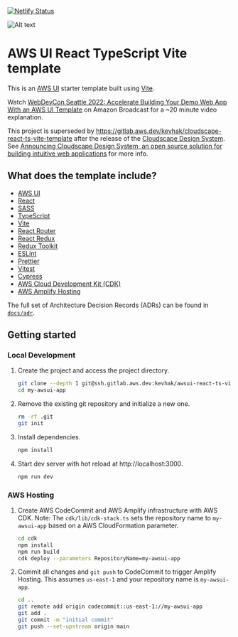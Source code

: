 [![Netlify Status](https://api.netlify.com/api/v1/badges/1b6dfc88-438f-472b-a571-9bdf88964ef6/deploy-status)](https://app.netlify.com/sites/awsui/deploys)


![Alt text](assets/Screenshots/1.jpg?raw=true "Home Page")

# AWS UI React TypeScript Vite template

This is an [AWS UI](https://github.com/aws/awsui-documentation) starter template built using [Vite](https://vitejs.dev/).

Watch [WebDevCon Seattle 2022: Accelerate Building Your Demo Web App With an AWS UI Template](https://broadcast.amazon.com/videos/511621) on Amazon Broadcast for a ~20 minute video explanation.

This project is superseded by https://gitlab.aws.dev/kevhak/cloudscape-react-ts-vite-template after the release of the [Cloudscape Design System](https://cloudscape.design/). See [Announcing Cloudscape Design System, an open source solution for building intuitive web applications](https://aws.amazon.com/about-aws/whats-new/2022/07/cloudscape-design-system-open-source-solution-building-intuitive-web-applications/) for more info.

## What does the template include?

- [AWS UI](https://github.com/aws/awsui-documentation)
- [React](https://reactjs.org/)
- [SASS](https://sass-lang.com/)
- [TypeScript](https://www.typescriptlang.org/)
- [Vite](https://vitejs.dev/)
- [React Router](https://reactrouter.com/)
- [React Redux](https://react-redux.js.org/)
- [Redux Toolkit](https://redux-toolkit.js.org/)
- [ESLint](https://eslint.org/)
- [Prettier](https://prettier.io/)
- [Vitest](https://vitest.dev/)
- [Cypress](https://www.cypress.io/)
- [AWS Cloud Development Kit (CDK)](https://docs.aws.amazon.com/cdk/v2/guide/home.html)
- [AWS Amplify Hosting](https://docs.aws.amazon.com/amplify/latest/userguide/welcome.html)

The full set of Architecture Decision Records (ADRs) can be found in [`docs/adr`](docs/adr).

## Getting started

### Local Development

1. Create the project and access the project directory.

   ```bash
   git clone --depth 1 git@ssh.gitlab.aws.dev:kevhak/awsui-react-ts-vite-template.git my-awsui-app
   cd my-awsui-app
   ```

2. Remove the existing git repository and initialize a new one.

   ```bash
   rm -rf .git
   git init
   ```

3. Install dependencies.

   ```bash
   npm install
   ```

4. Start dev server with hot reload at http://localhost:3000.

   ```bash
   npm run dev
   ```

### AWS Hosting

1. Create AWS CodeCommit and AWS Amplify infrastructure with AWS CDK. Note: The `cdk/lib/cdk-stack.ts` sets the repository name to `my-awsui-app` based on a AWS CloudFormation parameter.

   ```bash
   cd cdk
   npm install
   npm run build
   cdk deploy --parameters RepositoryName=my-awsui-app
   ```

2. Commit all changes and `git push` to CodeCommit to trigger Amplify Hosting. This assumes `us-east-1` and your repository name is `my-awsui-app`.

   ```bash
   cd ..
   git remote add origin codecommit::us-east-1://my-awsui-app
   git add .
   git commit -m "initial commit"
   git push --set-upstream origin main
   ```
